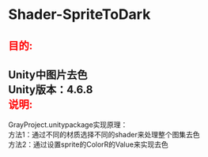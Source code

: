 Shader-SpriteToDark
================================================
<a style="color:red">目的:</a><br/>
------------------------------------------------
Unity中图片去色<br/>
Unity版本：4.6.8<br/>
<a style="color:red">说明:</a>
------------------------------------------------
GrayProject.unitypackage实现原理：<br/>
方法1：通过不同的材质选择不同的shader来处理整个图集去色<br/>
方法2：通过设置sprite的ColorR的Value来实现去色

